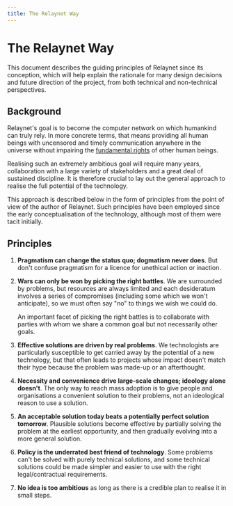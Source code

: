 ```yaml
---
title: The Relaynet Way
---
```


# The Relaynet Way

This document describes the guiding principles of Relaynet since its conception, which will help explain the rationale for many design decisions and future direction of the project, from both technical and non-technical perspectives.

## Background

Relaynet's goal is to become the computer network on which humankind can truly rely. In more concrete terms, that means providing all human beings with uncensored and timely communication anywhere in the universe without impairing the [fundamental rights](https://www.un.org/en/universal-declaration-human-rights/) of other human beings.

Realising such an extremely ambitious goal will require many years, collaboration with a large variety of stakeholders and a great deal of sustained discipline. It is therefore crucial to lay out the general approach to realise the full potential of the technology.

This approach is described below in the form of principles from the point of view of the author of Relaynet. Such principles have been employed since the early conceptualisation of the technology, although most of them were tacit initially.

## Principles

1. **Pragmatism can change the status quo; dogmatism never does**. But don't confuse pragmatism for a licence for unethical action or inaction.
1. **Wars can only be won by picking the right battles**. We are surrounded by problems, but resources are always limited and each desideratum involves a series of compromises (including some which we won't anticipate), so we must often say "no" to things we wish we could do.

   An important facet of picking the right battles is to collaborate with parties with whom we share a common goal but not necessarily other goals.
1. **Effective solutions are driven by real problems**. We technologists are particularly susceptible to get carried away by the potential of a new technology, but that often leads to projects whose impact doesn't match their hype because the problem was made-up or an afterthought.
1. **Necessity and convenience drive large-scale changes; ideology alone doesn't**. The only way to reach mass adoption is to give people and organisations a convenient solution to their problems, not an ideological reason to use a solution.
1. **An acceptable solution today beats a potentially perfect solution tomorrow**. Plausible solutions become effective by partially solving the problem at the earliest opportunity, and then gradually evolving into a more general solution.
1. **Policy is the underrated best friend of technology**. Some problems can't be solved with purely technical solutions, and some technical solutions could be made simpler and easier to use with the right legal/contractual requirements.
1. **No idea is too ambitious** as long as there is a credible plan to realise it in small steps.
